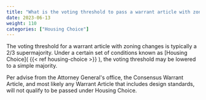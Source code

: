 ```yaml
---
title: "What is the voting threshold to pass a warrant article with zoning changes?"
date: 2023-06-13
weight: 110
categories: ["Housing Choice"]
---
```

The voting threshold for a warrant article with zoning changes is typically a 2/3 supermajority. Under a certain set of conditions known as [Housing Choice]( {{< ref housing-choice >}} ), the voting threshold may be lowered to a simple majority.

Per advise from the Attorney General's office, the Consensus Warrant Article, and most likely any Warrant Article that includes design standards, will not qualify to be passed under Housing Choice.

